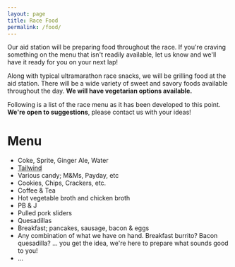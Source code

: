 ```yaml
---
layout: page
title: Race Food
permalink: /food/
---
```


Our aid station will be preparing food throughout the race. If you're craving something on the menu that isn't readily available, let us know and we'll have it ready for you on your next lap! 

Along with typical ultramarathon race snacks, we will be grilling food at the aid station.
There will be a wide variety of sweet and savory foods available throughout the day.
**We will have vegetarian options available.**

Following is a list of the race menu as it has been developed to this point.
**We're open to suggestions**, please contact us with your ideas!

# Menu
- Coke, Sprite, Ginger Ale, Water
- [Tailwind](http://www.tailwindnutrition.com)
- Various candy; M&Ms, Payday, etc
- Cookies, Chips, Crackers, etc.
- Coffee & Tea
- Hot vegetable broth and chicken broth
- PB & J
- Pulled pork sliders
- Quesadillas
- Breakfast; pancakes, sausage, bacon & eggs
- Any combination of what we have on hand. Breakfast burrito? Bacon quesadilla? ... you get the idea, we're here to prepare what sounds good to you!
- ... 
